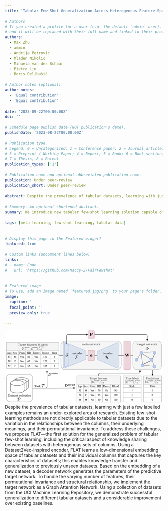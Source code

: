 ```yaml
---
title: 'Tabular Few-Shot Generalization Across Heterogenous Feature Spaces'

# Authors
# If you created a profile for a user (e.g. the default `admin` user), write the username (folder name) here
# and it will be replaced with their full name and linked to their profile.
authors:
  - Max Zhu
  - admin
  - Andrija Petrovic
  - Mladen Nikolic
  - Mihaela van der Schaar
  - Pietro Lio
  - Boris Delibašić

# Author notes (optional)
author_notes:
  - 'Equal contribution'
  - 'Equal contribution'

date: '2023-09-22T00:00:00Z'
doi: ''

# Schedule page publish date (NOT publication's date).
publishDate: '2023-08-22T00:00:00Z'

# Publication type.
# Legend: 0 = Uncategorized; 1 = Conference paper; 2 = Journal article;
# 3 = Preprint / Working Paper; 4 = Report; 5 = Book; 6 = Book section;
# 7 = Thesis; 8 = Patent
publication_types: ['1']

# Publication name and optional abbreviated publication name.
publication: Under peer-review
publication_short: Under peer-review

abstract: Despite the prevalence of tabular datasets, learning with just a few labelled examples remains an under-explored area of research. Existing few-shot learning methods are not directly applicable to tabular datasets due to the variation in the relationships between the columns, their underlying meanings, and their permutational invariance. To address these challenges, we propose FLAT—the first solution for the generalized problem of tabular few-shot learning, including the critical aspect of knowledge sharing between datasets with heterogenous sets of columns. Using a Dataset2Vec-inspired encoder, FLAT learns a low-dimensional embedding space of tabular datasets and their individual columns that captures the key characteristics of datasets; this enables knowledge transfer and generalization to previously unseen datasets. Based on the embedding of a new dataset, a decoder network generates the parameters of the predictive target network. To handle the varying number of features, their permutational invariance and structural relationship, we implement the target network as a Graph Attention Network. Using a collection of datasets from the UCI Machine Learning Repository, we demonstrate successful generalization to different tabular datasets and a considerable improvement over existing baselines.

# Summary. An optional shortened abstract.
summary: We introduce new tabular few-shot learning solution capable of knowledge sharing between datasets with heterogenous sets of columns.

tags: [meta-learning, few-shot learning, tabular data]


# Display this page in the Featured widget?
featured: true

# Custom links (uncomment lines below)
links:
# - name: Code
#   url: 'https://github.com/Maccy-Z/FairFewshot'


# Featured image
# To use, add an image named `featured.jpg/png` to your page's folder.
image:
  caption: ''
  focal_point: ''
  preview_only: true

---
```

![imgage](FLAT_diagram.jpg)
 Despite the prevalence of tabular datasets, learning with just a few labelled examples remains an under-explored area of research. Existing few-shot learning methods are not directly applicable to tabular datasets due to the variation in the relationships between the columns, their underlying meanings, and their permutational invariance. To address these challenges, we propose FLAT—the first solution for the generalized problem of tabular few-shot learning, including the critical aspect of knowledge sharing between datasets with heterogenous sets of columns. Using a Dataset2Vec-inspired encoder, FLAT learns a low-dimensional embedding space of tabular datasets and their individual columns that captures the key characteristics of datasets; this enables knowledge transfer and generalization to previously unseen datasets. Based on the embedding of a new dataset, a decoder network generates the parameters of the predictive target network. To handle the varying number of features, their permutational invariance and structural relationship, we implement the target network as a Graph Attention Network. Using a collection of datasets from the UCI Machine Learning Repository, we demonstrate successful generalization to different tabular datasets and a considerable improvement over existing baselines.

